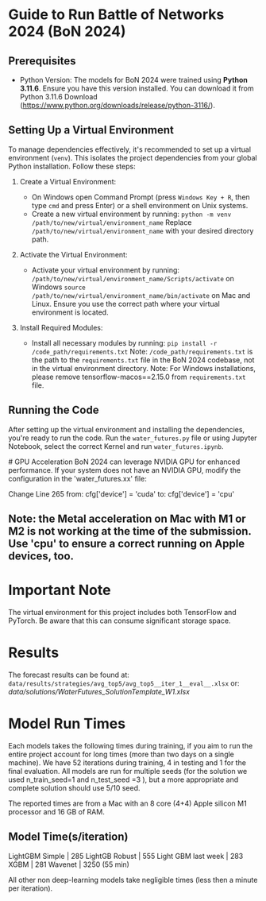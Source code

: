 # Guide to Run Battle of Networks 2024 (BoN 2024)

## Prerequisites
- Python Version: The models for BoN 2024 were trained using **Python 3.11.6**. Ensure you have this version installed. You can download it from Python 3.11.6 Download (https://www.python.org/downloads/release/python-3116/).

## Setting Up a Virtual Environment
To manage dependencies effectively, it's recommended to set up a virtual environment (`venv`). This isolates the project dependencies from your global Python installation. Follow these steps:

1. Create a Virtual Environment:
   - On Windows open Command Prompt (press `Windows Key + R`, then type `cmd` and press Enter) or a shell environment on Unix systems.
   - Create a new virtual environment by running:
     `python -m venv /path/to/new/virtual/environment_name`
     Replace `/path/to/new/virtual/environment_name` with your desired directory path.

2. Activate the Virtual Environment:
   - Activate your virtual environment by running:
     `/path/to/new/virtual/environment_name/Scripts/activate` on Windows
    `source /path/to/new/virtual/environment_name/bin/activate` on Mac and Linux.
     Ensure you use the correct path where your virtual environment is located.

3. Install Required Modules:
   - Install all necessary modules by running:
     `pip install -r /code_path/requirements.txt`
     Note: `/code_path/requirements.txt` is the path to the `requirements.txt` file in the BoN 2024 codebase, not in the virtual environment directory.
     Note: For Windows installations, please remove tensorflow-macos==2.15.0 from `requirements.txt` file.

## Running the Code
After setting up the virtual environment and installing the dependencies, you're ready to run the code. 
Run the `water_futures.py` file or using Jupyter Notebook, select the correct Kernel and run `water_futures.ipynb`.

# GPU Acceleration
BoN 2024 can leverage NVIDIA GPU for enhanced performance. If your system does not have an NVIDIA GPU, modify the configuration in the 'water_futures.xx' file:

Change Line 265 from:
cfg['device'] = 'cuda'
to:
cfg['device'] = 'cpu'

## Note: the Metal acceleration on Mac with M1 or M2 is not working at the time of the submission. Use 'cpu' to ensure a correct running on Apple devices, too. 

# Important Note
The virtual environment for this project includes both TensorFlow and PyTorch. Be aware that this can consume significant storage space.

# Results
The forecast results can be found at:
`data/results/strategies/avg_top5/avg_top5__iter_1__eval__.xlsx`
or:
*data/solutions/WaterFutures_SolutionTemplate_W1.xlsx*


# Model Run Times

Each models takes the following times during training, if you aim to run the entire project account for long times (more than two days on a single machine). We have 52 iterations during training, 4 in testing and 1 for the final evaluation. All models are run for multiple seeds (for the solution we used n_train_seed=1 and n_test_seed =3 ), but a more appropriate and complete solution should use 5/10 seed.  

The reported times are from a Mac with an 8 core (4+4) Apple silicon M1 processor and 16 GB of RAM. 

Model				Time(s/iteration)
-----------------------------------
LightGBM Simple		|	285
LightGB Robust | 555
Light GBM last week | 283
XGBM | 281
Wavenet				| 3250 (55 min)

All other non deep-learning models take negligible times (less then a minute per iteration). 					

	
